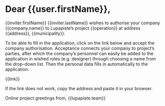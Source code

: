 # Dear {{user.firstName}},

{{inviter.firstName}} {{inviter.lastName}} wishes to authorise your company {{company.name}} to Lupapiste’s project {{operation}} at address {{address}}, {{municipality}}.

To be able to fill in the application, click on the link below and accept the company authorisation. Acceptance connects your company to project’s parties, after which the company’s personnel can easily be added to the application in wished roles (e.g. designer) through choosing a name from the drop-down list. Then the personal data fills in automatically to the application.

{{link}}

If the link does not work, copy the address and paste it in your browser.

Online project greetings from,
{{lupapiste.team}}
